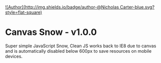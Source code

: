 [![Author](http://img.shields.io/badge/author-@Nicholas Carter-blue.svg?style=flat-square)](https://twitter.com/nicholas_c)

Canvas Snow - v1.0.0
=====
Super simple JavaScript Snow, Clean JS works back to IE8 due to canvas and is automatically disabled below 600px to save resources on mobile devices. 

